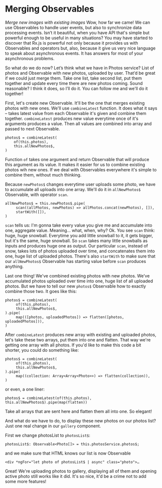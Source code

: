 # Merging Observables
*Merge new images with existing images*
Wow, how far we came! We can use Observables to handle user events, but also to synchronize data processing events. Isn’t it beautiful, when you have API that's simple but powerful enough to be useful in many situations? You may have started to discover that Rx.js is powerful not only because it provides us with Observables and operators but, also, because it give us very nice language to speak about asynchronous events. It has answers for most of your asynchronous problems.

So what do we do now? Let’s think what we have in Photos service? List of photos and Observable with new photos, uploaded by user. That’d be great if we could just merge them. Take one list, take second list, put them together and update every time there are new photos coming. Sound reasonable? I think it does, so I’ll do it. You can follow me and we'll do it together!

First, let's create new Observable. It'll be the one that merges existing photos with new ones. We'll use `combineLatest` function. It does what it says – takes latest value from each Observable it's given and combine them together. `combineLatest` produces new value everytime once of it's arguments produces a value. Then all values are combined into array and passed to next Observable. 

```
photos$ = combineLatest(
    of(this.photos),
    this.allNewPhotos$,
)
```

Function `of` takes one argument and return Observable that will produce this argument as its value. It makes it easier for us to combine existing photos wih new ones. If we deal with Observables everywhere it's simple to combine them, without much thinking.

Because `newPhotos$` changes everytime user uploads some photo, we have to accumulate all uploads into one array. We'll do it in `allNewPhotos$` Observable, with operator `scan`.

```
allNewPhotos$ = this.newPhotos$.pipe(
     scan((allPhotos, newPhotos) => allPhotos.concat(newPhotos), []),
     startWith([]),
)
```

`scan` tells us: I'm gonna take every value you give me and accumulate into one, aggregate value. Meaning… what, when, why? Ok. You see `scan` think: huge, huge snowball. Everytime you add little snowball to it, it gets bigger, but it's the same, huge snowball. So `scan` takes many little snowballs as inputs and produces huge one as output. Our particular `scan`, instead of snow, takes lots of photos uploaded over time, and concatenates them into one, huge list of uploaded photos. There's also `startWith` to make sure that our `allNewPhotos$` Observable has starting value before `scan` produces anything.

Last one thing! We've combined existing photos with new photos. We've accumulated photos uploaded over time into one, huge list of all uploaded photos. But we have to tell our new `photos$` Observable how to exactly combine those two. It goes like this:

```
photos$ = combineLatest(
     of(this.photos),
     this.allNewPhotos$,
).pipe(
     map(([photos, uploadedPhotos]) => flatten([photos, uploadedPhotos])),
)
```

After `combineLatest` produces new array with existing and uploaded photos, let's take these two arrays, put them into one and flatten. That way we're getting one array with all photos. If you'd like to make this code a bit shorter, you could do something like:

```
photos$ = combineLatest(
     of(this.photos),
     this.allNewPhotos$,
).pipe(
     map((collection: Array<Array<Photo>>) => flatten(collection)),
)
```

or even, a one liner:


```
photos$ = combineLatest(of(this.photos), this.allNewPhotos$).pipe(map(flatten))
```

Take all arrays that are sent here and flatten them all into one. So elegant!

And what do we have to do, to display these new photos on our photos list? Just one real change in our `gallery` component.

First we change photosList to `photosList$`:

```
photosList$: Observable<Photo[]> = this.photosService.photos$;
```

and we make sure that HTML knows our list is now Observable

```
<div *ngFor="let photo of photosList$ | async" class="photo">…
```

Great! We're uploading photos to gallery, displaying all of them and opening active photo still works like it did. It's so nice, it'd be a crime not to add some more features!
